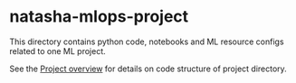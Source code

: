 # natasha-mlops-project

This directory contains python code, notebooks and ML resource configs related to one ML project.

See the [Project overview](../docs/project-overview.md) for details on code structure of project directory.